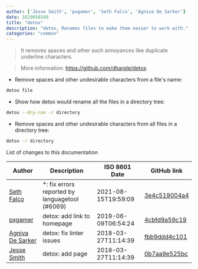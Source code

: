 ```yaml
---
author: ['Jesse Smith', 'pxgamer', 'Seth Falco', 'Agniva De Sarker']
date: 1629050349
title: "detox"
description: "detox, Renames files to make them easier to work with."
categories: "common"
---
```

> It removes spaces and other such annoyances like duplicate underline characters.

> More information: <https://github.com/dharple/detox>.

- Remove spaces and other undesirable characters from a file's name:

```bash
detox file
```

- Show how detox would rename all the files in a directory tree:

```bash
detox --dry-run -r directory
```

- Remove spaces and other undesirable characters from all files in a directory tree:

```bash
detox -r directory
```
List of changes to this documentation


Author | Description | ISO 8601 Date | GitHub link
------|-----|-----|-----
[Seth Falco](mailto:seth@falco.fun) | *: fix errors reported by languagetool (#6069) | 2021-08-15T19:59:09 | [3e4c519004a4](https://github.com/tldr-pages/tldr/commit/3e4c519004a471c861cdc609fd7239ee3355671c)
[pxgamer](mailto:owzie123@gmail.com) | detox: add link to homepage | 2019-06-09T06:54:24 | [4cbfd9a59c19](https://github.com/tldr-pages/tldr/commit/4cbfd9a59c19e29f0589ca5d37d9464b063735cf)
[Agniva De Sarker](mailto:agnivade@yahoo.co.in) | detox: fix linter issues | 2018-03-27T11:14:39 | [fbb9ddd4c101](https://github.com/tldr-pages/tldr/commit/fbb9ddd4c101c3b55516ab0a6fd3fbdc6d640445)
[Jesse Smith](mailto:slicer69@users.noreply.github.com) | detox: add page | 2018-03-27T11:14:39 | [0b7aa9e525bc](https://github.com/tldr-pages/tldr/commit/0b7aa9e525bc2c0863bb0145a6c695e6ed5a9ab4)

